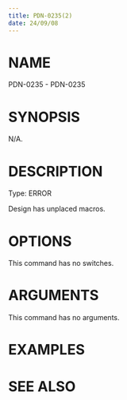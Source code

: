 ```yaml
---
title: PDN-0235(2)
date: 24/09/08
---
```


# NAME

PDN-0235 - PDN-0235

# SYNOPSIS

N/A.

# DESCRIPTION

Type: ERROR

Design has unplaced macros.

# OPTIONS

This command has no switches.

# ARGUMENTS

This command has no arguments.

# EXAMPLES

# SEE ALSO
